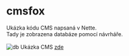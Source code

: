 # cmsfox
Ukázka kódu CMS napsaná v Nette.<br>
Tady je zobrazena databáze pomocí návrháře.<br><br>
<img src="https://www.mirdafox.cz/img/blog/db/db.jpg" alt="db" />
Ukázka CMS <a href="https://www.mirdafox.cz/">zde</a>
